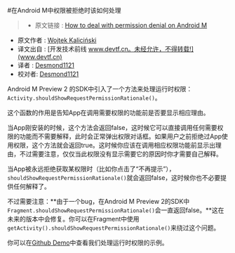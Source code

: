 #在Android M中权限被拒绝时该如何处理

> * 原文链接 : [How to deal with permission denial on Android M](https://plus.google.com/+AndroidDevelopers/posts/8aaudh5n1zM)
* 原文作者 : [Wojtek Kaliciński](https://plus.google.com/+WojtekKalicinski/posts)
* 译文出自 : [开发技术前线 www.devtf.cn。未经允许，不得转载!](www.devtf.cn)
* 译者 : [Desmond1121](https://github.com/desmond1121)
* 校对者: [Desmond1121](https://github.com/desmond1121)

Android M Preview 2 的SDK中引入了一个方法来处理运行时权限：`Activity.shouldShowRequestPermissionRationale()`。

这个函数的作用是告知App在调用需要权限的功能前是否要显示相应理由。

当App刚安装的时候，这个方法会返回false，这时候它可以直接调用任何需要权限的功能而不需要解释，此时会正常弹出权限对话框。如果用户之前拒绝过App使用权限，这个方法就会返回true。这时候你应该在调用相应权限功能前显示出理由，不过需要注意，仅仅当此权限没有显示需要它的原因时你才需要自己解释。

当App被永远拒绝获取某权限时（比如你点击了“不再提示”），`shouldShowRequestPermissionRationale()`就会返回false，这时候你也不必要提供任何解释了。

不过需要注意：**由于一个bug，在Android M Preview 2的SDK中`Fragment.shouldShowRequestPermissionRationale()`会一直返回false。**这在未来的版本中会修复。你可以在Fragment中使用`getActivity().shouldShowRequestPermissionRationale()`来绕过这个问题。

你可以在[Github Demo](https://goo.gl/9xpwqN)中查看我们处理运行时权限的示例。
